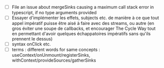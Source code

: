 - [ ] File an issue about mergeSinks causing a maximum call stack error in typescript, if no type arguments provided
- [ ] Essayer d'implémenter les effets, subjects etc. de manière à ce que tout appel impératif puisse être aisé à faire avec des streams, ou autre (en gros éviter une soupe de callbacks, et encourager The Cycle Way tout en permettant d'avoir quelques échappatoires impératifs sans qu'ils prennent le dessus)
- [ ] syntax onClick etc.
- [ ] terms : different words for same concepts : useContext/onUnmount/registerSinks, withContext/provideSources/gatherSinks
